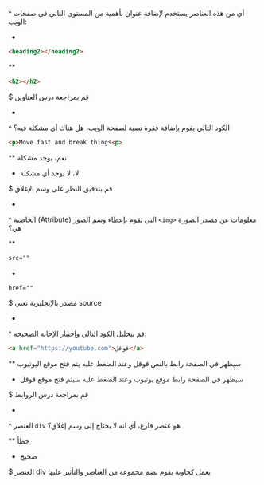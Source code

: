 ^ أي من هذه العناصر يستخدم لإضافة عنوان بأهمية من المستوى الثاني في صفحات الويب:

*

```html
<heading2></heading2>
```

**

```html
<h2></h2>
```

$ قم بمراجعة درس العناوين 

-

^ الكود التالي يقوم بإضافة فقرة نصية لصفحة الويب، هل هناك أي مشكلة فيه؟

```html
<p>Move fast and break things<p>
```

** نعم، يوجد مشكلة 

* لا، لا يوجد أي مشكلة

$ قم بتدقيق النظر على وسم الإغلاق


-

^ الخاصية (Attribute) التي تقوم بإعطاء وسم الصور `<img>` معلومات عن مصدر الصورة هي؟


**
```html
src=""
```

* 
```html
href=""
```

$ مصدر بالإنجليزية تعني source 

-

^ قم بتحليل الكود التالي وإختيار الإجابة الصحيحة:

```html
<a href="https://youtube.com">قوقل</a>
```

** سيظهر في الصفحة رابط بالنص قوقل وعند الضغط عليه يتم فتح موقع اليوتيوب

* سيظهر في الصفحة رابط موقع يوتيوب وعند الضغط عليه سيتم فتح موقع قوقل 


$ قم بمراجعة درس الروابط

-

^ العنصر `div` هو عنصر فارغ، أي انه لا يحتاج إلى وسم إغلاق؟


** خطأ

* صحيح 


$ العنصر div يعمل كحاوية يقوم بضم مجموعة من العناصر والتأثير عليها